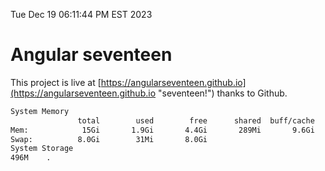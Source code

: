 Tue Dec 19 06:11:44 PM EST 2023

# Angular seventeen


This project is live at [https://angularseventeen.github.io](https://angularseventeen.github.io "seventeen!") thanks to Github.

```bash
System Memory
               total        used        free      shared  buff/cache   available
Mem:            15Gi       1.9Gi       4.4Gi       289Mi       9.6Gi        13Gi
Swap:          8.0Gi        31Mi       8.0Gi
System Storage
496M	.

